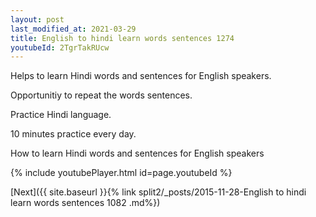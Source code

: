 ```yaml
---
layout: post
last_modified_at: 2021-03-29
title: English to hindi learn words sentences 1274 
youtubeId: 2TgrTakRUcw
---
```

 
 
Helps to learn Hindi words and sentences for English speakers.

Opportunitiy to repeat the words sentences. 

Practice Hindi language. 
 
10 minutes practice every day. 
 
How to learn Hindi words and sentences for English speakers 
 
{% include youtubePlayer.html id=page.youtubeId %}
 
 
[Next]({{ site.baseurl }}{% link  split2/_posts/2015-11-28-English to hindi learn words sentences 1082 .md%})
 
